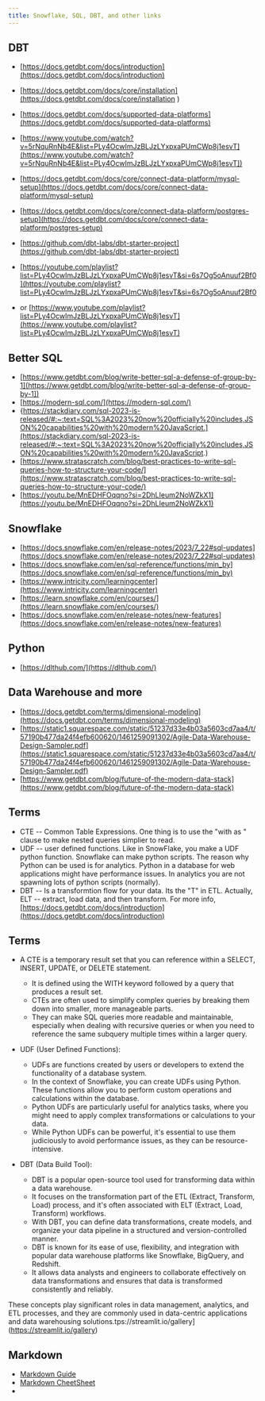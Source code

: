 ```yaml
---
title: Snowflake, SQL, DBT, and other links
---
```


## DBT
* [https://docs.getdbt.com/docs/introduction](https://docs.getdbt.com/docs/introduction) 
* [https://docs.getdbt.com/docs/core/installation](https://docs.getdbt.com/docs/core/installation )
* [https://docs.getdbt.com/docs/supported-data-platforms](https://docs.getdbt.com/docs/supported-data-platforms)
* [https://www.youtube.com/watch?v=5rNquRnNb4E&list=PLy4OcwImJzBLJzLYxpxaPUmCWp8j1esvT](https://www.youtube.com/watch?v=5rNquRnNb4E&list=PLy4OcwImJzBLJzLYxpxaPUmCWp8j1esvT])
* [https://docs.getdbt.com/docs/core/connect-data-platform/mysql-setup](https://docs.getdbt.com/docs/core/connect-data-platform/mysql-setup)
* [https://docs.getdbt.com/docs/core/connect-data-platform/postgres-setup](https://docs.getdbt.com/docs/core/connect-data-platform/postgres-setup)

* [https://github.com/dbt-labs/dbt-starter-project](https://github.com/dbt-labs/dbt-starter-project)

* [https://youtube.com/playlist?list=PLy4OcwImJzBLJzLYxpxaPUmCWp8j1esvT&si=6s7Og5oAnuuf2Bf0](https://youtube.com/playlist?list=PLy4OcwImJzBLJzLYxpxaPUmCWp8j1esvT&si=6s7Og5oAnuuf2Bf0
* or [https://www.youtube.com/playlist?list=PLy4OcwImJzBLJzLYxpxaPUmCWp8j1esvT](https://www.youtube.com/playlist?list=PLy4OcwImJzBLJzLYxpxaPUmCWp8j1esvT)

## Better SQL
* [https://www.getdbt.com/blog/write-better-sql-a-defense-of-group-by-1](https://www.getdbt.com/blog/write-better-sql-a-defense-of-group-by-1])
* [https://modern-sql.com/](https://modern-sql.com/)
* {https://stackdiary.com/sql-2023-is-released/#:~:text=SQL%3A2023%20now%20officially%20includes,JSON%20capabilities%20with%20modern%20JavaScript.](https://stackdiary.com/sql-2023-is-released/#:~:text=SQL%3A2023%20now%20officially%20includes,JSON%20capabilities%20with%20modern%20JavaScript.)
* [https://www.stratascratch.com/blog/best-practices-to-write-sql-queries-how-to-structure-your-code/](https://www.stratascratch.com/blog/best-practices-to-write-sql-queries-how-to-structure-your-code/)
* [https://youtu.be/MnEDHFOqqno?si=2DhLIeum2NoWZkX1](https://youtu.be/MnEDHFOqqno?si=2DhLIeum2NoWZkX1)

## Snowflake
* [https://docs.snowflake.com/en/release-notes/2023/7_22#sql-updates](https://docs.snowflake.com/en/release-notes/2023/7_22#sql-updates)
* [https://docs.snowflake.com/en/sql-reference/functions/min_by](https://docs.snowflake.com/en/sql-reference/functions/min_by)
* [https://www.intricity.com/learningcenter](https://www.intricity.com/learningcenter)
* [https://learn.snowflake.com/en/courses/](https://learn.snowflake.com/en/courses/)
* [https://docs.snowflake.com/en/release-notes/new-features](https://docs.snowflake.com/en/release-notes/new-features)

## Python
* [https://dlthub.com/](https://dlthub.com/)


## Data Warehouse and more
* [https://docs.getdbt.com/terms/dimensional-modeling](https://docs.getdbt.com/terms/dimensional-modeling)
* [https://static1.squarespace.com/static/51237d33e4b03a5603cd7aa4/t/57190b477da24f4efb600620/1461259091302/Agile-Data-Warehouse-Design-Sampler.pdf](https://static1.squarespace.com/static/51237d33e4b03a5603cd7aa4/t/57190b477da24f4efb600620/1461259091302/Agile-Data-Warehouse-Design-Sampler.pdf)
* [https://www.getdbt.com/blog/future-of-the-modern-data-stack](https://www.getdbt.com/blog/future-of-the-modern-data-stack)

## Terms
* CTE  -- Common Table Expressions. One thing is to use the "with as " clause to make nested queries simplier to read.
* UDF -- user defined functions. Like in SnowFlake, you make a UDF python function. Snowflake can make python scripts. The reason why Python can be used is for analytics. Python in a database for web applications
  might have performance issues. In analytics you are not spawning lots of python scripts (normally).
* DBT -- Is a transformtion flow for your data.  Its the "T" in ETL. Actually, ELT -- extract, load data, and then transform.  For more info, [https://docs.getdbt.com/docs/introduction](https://docs.getdbt.com/docs/introduction)


## Terms
* A CTE is a temporary result set that you can reference within a SELECT, INSERT, UPDATE, or DELETE statement.
  * It is defined using the WITH keyword followed by a query that produces a result set.
  * CTEs are often used to simplify complex queries by breaking them down into smaller, more manageable parts.
  * They can make SQL queries more readable and maintainable, especially when dealing with recursive queries or when you need to reference the same subquery multiple times within a larger query.

* UDF (User Defined Functions):
  * UDFs are functions created by users or developers to extend the functionality of a database system.
  * In the context of Snowflake, you can create UDFs using Python. These functions allow you to perform custom operations and calculations within the database.
  * Python UDFs are particularly useful for analytics tasks, where you might need to apply complex transformations or calculations to your data.
  * While Python UDFs can be powerful, it's essential to use them judiciously to avoid performance issues, as they can be resource-intensive.

* DBT (Data Build Tool):
  * DBT is a popular open-source tool used for transforming data within a data warehouse.
  * It focuses on the transformation part of the ETL (Extract, Transform, Load) process, and it's often associated with ELT (Extract, Load, Transform) workflows.
  * With DBT, you can define data transformations, create models, and organize your data pipeline in a structured and version-controlled manner.
  * DBT is known for its ease of use, flexibility, and integration with popular data warehouse platforms like Snowflake, BigQuery, and Redshift.
  * It allows data analysts and engineers to collaborate effectively on data transformations and ensures that data is transformed consistently and reliably.

These concepts play significant roles in data management, analytics, and ETL processes, and they are commonly used in data-centric applications and data warehousing solutions.tps://streamlit.io/gallery](https://streamlit.io/gallery)



## Markdown
* [Markdown Guide](https://www.markdownguide.org/basic-syntax/)
* [Markdown CheetSheet](https://github.com/adam-p/markdown-here/wiki/Markdown-Cheatsheet)
* 





